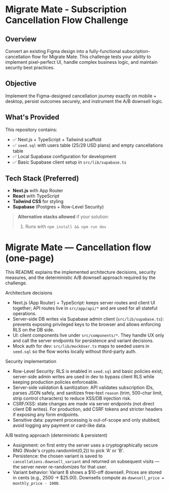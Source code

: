 # Migrate Mate - Subscription Cancellation Flow Challenge

## Overview

Convert an existing Figma design into a fully-functional subscription-cancellation flow for Migrate Mate. This challenge tests your ability to implement pixel-perfect UI, handle complex business logic, and maintain security best practices.

## Objective

Implement the Figma-designed cancellation journey exactly on mobile + desktop, persist outcomes securely, and instrument the A/B downsell logic.

## What's Provided

This repository contains:

- ✅ Next.js + TypeScript + Tailwind scaffold
- ✅ `seed.sql` with users table (25/29 USD plans) and empty cancellations table
- ✅ Local Supabase configuration for development
- ✅ Basic Supabase client setup in `src/lib/supabase.ts`

## Tech Stack (Preferred)

- **Next.js** with App Router
- **React** with TypeScript
- **Tailwind CSS** for styling
- **Supabase** (Postgres + Row-Level Security)

> **Alternative stacks allowed** if your solution:
>
> 1. Runs with `npm install && npm run dev`

# Migrate Mate — Cancellation flow (one-page)

This README explains the implemented architecture decisions, security measures, and the deterministic A/B downsell approach required by the challenge.

Architecture decisions

- Next.js (App Router) + TypeScript: keeps server routes and client UI together; API routes live in `src/app/api/*` and are used for all stateful operations.
- Server-side DB writes via Supabase admin client (`src/lib/supabase.ts`): prevents exposing privileged keys to the browser and allows enforcing RLS on the DB side.
- UI: client components live under `src/components/*`. They handle UX only and call the server endpoints for persistence and variant decisions.
- Mock auth for dev: `src/lib/mockUser.ts` maps to seeded users in `seed.sql` so the flow works locally without third-party auth.

Security implementation

- Row-Level Security: RLS is enabled in `seed.sql` and basic policies exist; server-side admin writes are used in dev to bypass client RLS while keeping production policies enforceable.
- Server-side validation & sanitization: API validates subscription IDs, parses JSON safely, and sanitizes free-text `reason` (trim, 500-char limit, strip control characters) to reduce XSS/DB injection risk.
- CSRF/XSS: state changes are made via server endpoints (not direct client DB writes). For production, add CSRF tokens and stricter headers if exposing any form endpoints.
- Sensitive data: payment processing is out-of-scope and only stubbed; avoid logging any payment or card-like data.

A/B testing approach (deterministic & persistent)

- Assignment: on first entry the server uses a cryptographically secure RNG (Node's crypto.randomInt(0,2)) to pick 'A' or 'B'.
- Persistence: the chosen variant is saved to `cancellations.downsell_variant` and returned on subsequent visits — the server never re-randomizes for that user.
- Variant behavior: Variant B shows a $10-off downsell. Prices are stored in cents (e.g., 2500 → $25.00). Downsells compute as `downsell_price = monthly_price - 1000`.

